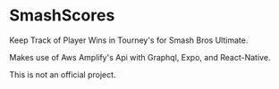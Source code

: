 # SmashScores
Keep Track of Player Wins in Tourney's for Smash Bros Ultimate.

Makes use of Aws Amplify's Api with Graphql, Expo, and React-Native.

This is not an official project.
